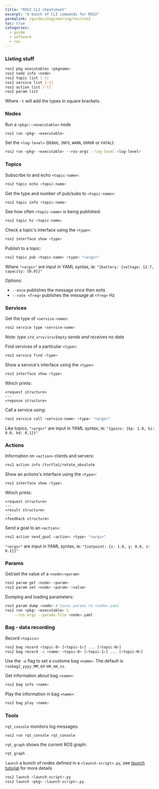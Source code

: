 ```yaml
---
title: "ROS2 CLI cheatsheet"
excerpt: "A bunch of CLI commands for ROS2"
permalink: /guides/engineering/ros/ros2
toc: true
categories:
  - guide
  - software
  - ros
---
```


### Listing stuff

```sh
ros2 pkg executables <pkgname>
ros2 node info <node>
ros2 topic list [-t]
ros2 service list [-t]
ros2 action list [-t]
ros2 param list
```

Where `-t` will add the types in square brackets.

### Nodes

Run a `<pkg>::<executable>` node

```sh
ros2 run <pkg> <executable>
```

Set the `<log-level>` (`DEBUG`, `INFO`, `WARN`, `ERROR` or `FATAL`):

```sh
ros2 run <pkg> <executable> --ros-args --log-level <log-level>
```

### Topics

Subscribe to and echo `<topic-name>`:
```sh
ros2 topic echo <topic-name>
```

Get the type and number of pub/subs to `<topic-name>`:
```sh
ros2 topic info <topic-name>
```

See how often `<topic-name>` is being published:
```sh
ros2 topic hz <topic-name>
```

Check a topic's interface using the `<type>`:
```sh
ros2 interface show <type>
```

Publish to a topic:
```sh
ros2 topic pub <topic-name> <type> "<args>"
```

Where `"<args>"` are input in YAML syntax, ie: `"{battery: {voltage: 12.7, capacity: 50.0}}"`

Options:
* `--once` publishes the message once then exits
* `--rate <freq>` publishes the message at `<freq>` Hz

### Services

Get the type of `<service-name>`:
```sh
ros2 service type <service-name>
```

*Note: type `std_srvs/srv/Empty` sends and receives no data* 

Find services of a particular `<type>`:
```sh
ros2 service find <type>
```

Show a service's interface using the `<type>`:
```sh
ros2 interface show <type>
```

Which prints:

```
<request structure>
---
<reponse structure>
```

Call a service using:

```sh
ros2 service call <service-name> <type> "<args>"
```

Like topics, `"<args>"` are input in YAML syntax, ie: `"{gains: {kp: 1.0, ki: 0.0, kd: 0.1}}"`

### Actions

Information on `<action>` clients and servers:
```sh
ros2 action info /turtle1/rotate_absolute
```

Show an actions's interface using the `<type>`:
```sh
ros2 interface show <type>
```

Which prints:

```
<request structure>
---
<result structure>
---
<feedback structure>
```

Send a goal to an `<action>`:

```sh
ros2 action send_goal <action> <type> "<args>"
```

`"<args>"` are input in YAML syntax, ie: `"{setpoint: {x: 1.0, y: 0.0, z: 0.1}}"`


### Params

Get/set the value of a `<node>`:`<param>`
```sh
ros2 param get <node> <param>
ros2 param set <node> <param> <value>
```

Dumping and loading parameters:

```sh
ros2 param dump <node> # Saves params to <node>.yaml
ros2 run <pkg> <executable> \
    --ros-args --params-file <node>.yaml
```

### Bag - data recording

Record `<topics>`:
```sh
ros2 bag record <topic-0> [<topic-1>] ... [<topic-N>]
ros2 bag record -o <name> <topic-0> [<topic-1>] ... [<topic-N>]
```

Use the `-o` flag to set a custome bag `<name>`. The default is `rosbag2_yyyy_MM_dd-HH_mm_ss`.

Get information about bag `<name>`:
```sh
ros2 bag info <name>
```

Play the information in bag `<name>`:
```sh
ros2 bag play <name>
```

### Tools

`rqt_console` monitors log messages:
```sh
ros2 run rqt_console rqt_console
```

`rqt_graph` shows the current ROS graph:
```sh
rqt_graph
```

`launch` a bunch of nodes defined in a `<launch-script>.py`, see [launch tutorial](https://index.ros.org/doc/ros2/Tutorials/Launch-Files/Creating-Launch-Files/#ros2launch) for more details
```sh
ros2 launch <launch-script>.py
ros2 launch <pkg> <launch-script>.py
```

